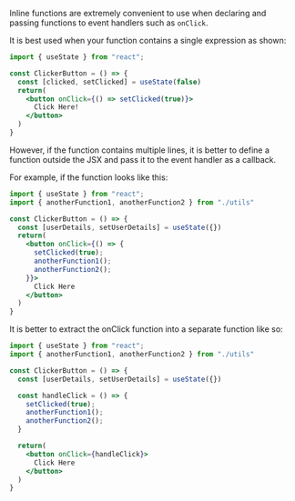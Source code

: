 Inline functions are extremely convenient to use when declaring and passing functions to event handlers such as `onClick`.

It is best used when your function contains a single expression as shown:

```jsx
import { useState } from "react";

const ClickerButton = () => {
  const [clicked, setClicked] = useState(false)
  return(
    <button onClick={() => setClicked(true)}>
      Click Here!
    </button>
  )
}
```

However, if the function contains multiple lines, it is better to define a function outside the JSX and pass it to the event handler as a callback.

For example, if the function looks like this:

```jsx
import { useState } from "react";
import { anotherFunction1, anotherFunction2 } from "./utils"

const ClickerButton = () => {
  const [userDetails, setUserDetails] = useState({})
  return(
    <button onClick={() => {
      setClicked(true);
      anotherFunction1();
      anotherFunction2();
    }}>
      Click Here
    </button>
  )
}
```

It is better to extract the onClick function into a separate function like so:

```jsx
import { useState } from "react";
import { anotherFunction1, anotherFunction2 } from "./utils"

const ClickerButton = () => {
  const [userDetails, setUserDetails] = useState({})

  const handleClick = () => {
    setClicked(true);
    anotherFunction1();
    anotherFunction2();
  }

  return(
    <button onClick={handleClick}>
      Click Here
    </button>
  )
}
```